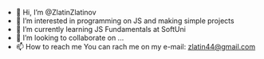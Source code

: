 - 👋 Hi, I’m @ZlatinZlatinov
- 👀 I’m interested in programming on JS and making simple projects
- 🌱 I’m currently learning JS Fundamentals at SoftUni
- 💞️ I’m looking to collaborate on ...
- 📫 How to reach me You can rach me on my e-mail: zlatin44@gmail.com

<!---
ZlatinZlatinov/ZlatinZlatinov is a ✨ special ✨ repository because its `README.md` (this file) appears on your GitHub profile.
You can click the Preview link to take a look at your changes.
--->

